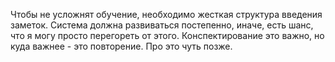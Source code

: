 Чтобы не усложнят обучение, необходимо жесткая структура введения заметок. Система должна развиваться постепенно, иначе, есть шанс, что я могу просто перегореть от этого. Конспектирование это важно, но куда важнее - это повторение. Про это чуть позже.

